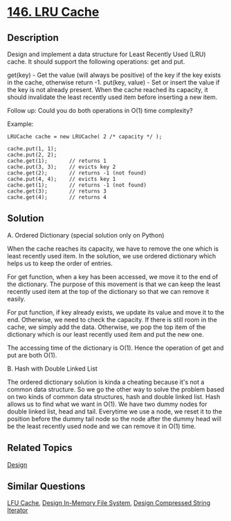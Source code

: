 # [146. LRU Cache](https://leetcode.com/problems/lru-cache)

## Description

Design and implement a data structure for Least Recently Used (LRU) cache. It should support the following operations: get and put.

get(key) - Get the value (will always be positive) of the key if the key exists in the cache, otherwise return -1.
put(key, value) - Set or insert the value if the key is not already present. When the cache reached its capacity, it should invalidate the least recently used item before inserting a new item.

Follow up:
Could you do both operations in O(1) time complexity?

Example:

```
LRUCache cache = new LRUCache( 2 /* capacity */ );

cache.put(1, 1);
cache.put(2, 2);
cache.get(1);       // returns 1
cache.put(3, 3);    // evicts key 2
cache.get(2);       // returns -1 (not found)
cache.put(4, 4);    // evicts key 1
cache.get(1);       // returns -1 (not found)
cache.get(3);       // returns 3
cache.get(4);       // returns 4
```

## Solution

A. Ordered Dictionary (special solution only on Python)

When the cache reaches its capacity, we have to remove the one which is least recently used item. In the solution, we use ordered dictionary which helps us to keep the order of entries.

For get function, when a key has been accessed, we move it to the end of the dictionary. The purpose of this movement is that we can keep the least recently used item at the top of the dictionary so that we can remove it easily.

For put function, if key already exists, we update its value and move it to the end. Otherwise, we need to check the capacity. If there is still room in the cache, we simply add the data. Otherwise, we pop the top item of the dictionary which is our least recently used item and put the new one.

The accessing time of the dictionary is O(1). Hence the operation of get and put are both O(1).

B. Hash with Double Linked List

The ordered dictionary solution is kinda a cheating because it's not a common data structure. So we go the other way to solve the problem based on two kinds of common data structures, hash and double linked list. Hash allows us to find what we want in O(1). We have two dummy nodes for double linked list, head and tail. Everytime we use a node, we reset it to the position before the dummy tail node so the node after the dummy head will be the least recently used node and we can remove it in O(1) time.


## Related Topics

[Design](https://leetcode.com/tag/design/) 

## Similar Questions

[LFU Cache](https://leetcode.com/problems/lfu-cache/), [Design In-Memory File System](https://leetcode.com/problems/design-in-memory-file-system/), [Design Compressed String Iterator](https://leetcode.com/problems/design-compressed-string-iterator/)
